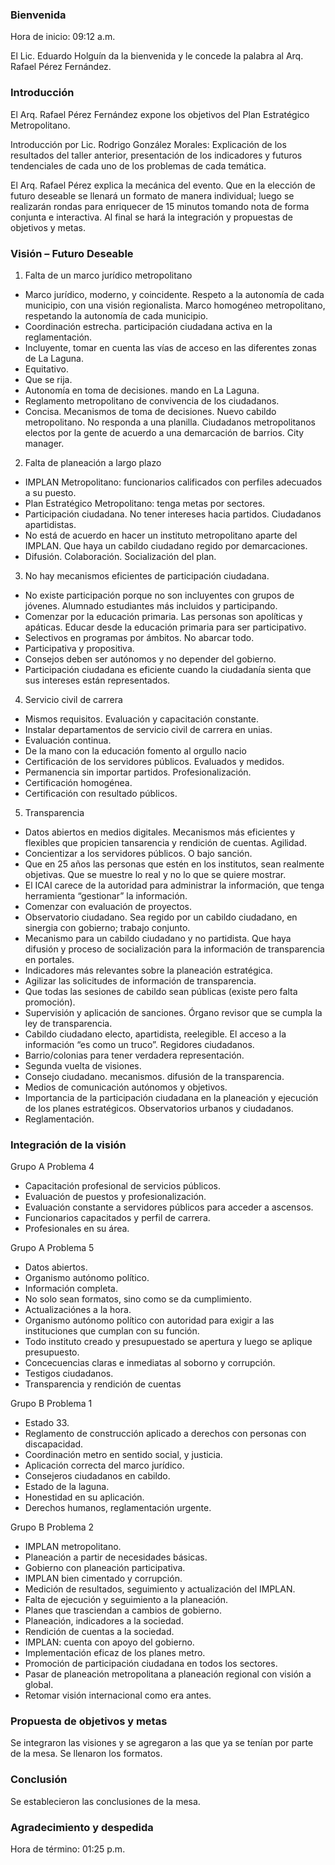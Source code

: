 
### Bienvenida

Hora de inicio: 09:12 a.m.

El Lic. Eduardo Holguín da la bienvenida y le concede la palabra al Arq. Rafael Pérez Fernández.

### Introducción

El Arq. Rafael Pérez Fernández expone los objetivos del Plan Estratégico Metropolitano.

Introducción por Lic. Rodrigo González Morales: Explicación de los resultados del taller anterior, presentación de los indicadores y futuros tendenciales de cada uno de los problemas de cada temática.

El Arq. Rafael Pérez explica la mecánica del evento. Que en la elección de futuro deseable se llenará un formato de manera individual; luego se realizarán rondas para enriquecer de 15 minutos tomando nota de forma conjunta e interactiva. Al final se hará la integración y propuestas de objetivos y metas.

### Visión – Futuro Deseable

1. Falta de un marco jurídico metropolitano

* Marco jurídico, moderno, y coincidente. Respeto a la autonomía de cada municipio, con una visión regionalista. Marco homogéneo metropolitano, respetando la autonomía de cada municipio.
* Coordinación estrecha. participación ciudadana activa en la reglamentación.
* Incluyente, tomar en cuenta las vías de acceso en las diferentes zonas de La Laguna.
* Equitativo.
* Que se rija.
* Autonomía en toma de decisiones. mando en La Laguna.
* Reglamento metropolitano de convivencia de los ciudadanos.
* Concisa. Mecanismos de toma de decisiones. Nuevo cabildo metropolitano. No responda a una planilla. Ciudadanos metropolitanos electos por la gente de acuerdo a una demarcación de barrios. City manager.

2. Falta de planeación a largo plazo

* IMPLAN Metropolitano: funcionarios calificados con perfiles adecuados a su puesto.
* Plan Estratégico Metropolitano: tenga metas por sectores.
* Participación ciudadana. No tener intereses hacia partidos. Ciudadanos apartidistas.
* No está de acuerdo en hacer un instituto metropolitano aparte del IMPLAN. Que haya un cabildo ciudadano regido por demarcaciones.
* Difusión. Colaboración. Socialización del plan.

3. No hay mecanismos eficientes de participación ciudadana.

* No existe participación porque no son incluyentes con grupos de jóvenes. Alumnado estudiantes más incluidos y participando.
* Comenzar por la educación primaria. Las personas son apolíticas y apáticas. Educar desde la educación primaria para ser participativo.
* Selectivos en programas por ámbitos. No abarcar todo.
* Participativa y propositiva.
* Consejos deben ser autónomos y no depender del gobierno.
* Participación ciudadana es eficiente cuando la ciudadanía sienta que sus intereses están representados.

4. Servicio civil de carrera

* Mismos requisitos. Evaluación y capacitación constante.
* Instalar departamentos de servicio civil de carrera en unias.
* Evaluación continua.
* De la mano con la educación fomento al orgullo nacio
* Certificación de los servidores públicos. Evaluados y medidos.
* Permanencia sin importar partidos. Profesionalización.
* Certificación homogénea.
* Certificación con resultado públicos.

5. Transparencia

* Datos abiertos en medios digitales. Mecanismos más eficientes y flexibles que propicien tansarencia y rendición de cuentas. Agilidad.
* Concientizar a los servidores públicos. O bajo sanción.
* Que en 25 años las personas que estén en los institutos, sean realmente objetivas. Que se muestre lo real y no lo que se quiere mostrar.
* El ICAI carece de la autoridad para administrar la información, que tenga herramienta “gestionar” la información.
* Comenzar con evaluación de proyectos.
* Observatorio ciudadano. Sea regido por un cabildo ciudadano, en sinergia con gobierno; trabajo conjunto.
* Mecanismo para un cabildo ciudadano y no partidista. Que haya difusión y proceso de socialización para la información de transparencia en portales.
* Indicadores más relevantes sobre la planeación estratégica.
* Agilizar las solicitudes de información de transparencia.
* Que todas las sesiones de cabildo sean públicas (existe pero falta promoción).
* Supervisión y aplicación de sanciones. Órgano revisor que se cumpla la ley de transparencia.
* Cabildo ciudadano electo, apartidista, reelegible. El acceso a la información “es como un truco”. Regidores ciudadanos.
* Barrio/colonias para tener verdadera representación.
* Segunda vuelta de visiones.
* Consejo ciudadano. mecanismos. difusión de la transparencia.
* Medios de comunicación autónomos y objetivos.
* Importancia de la participación ciudadana en la planeación y ejecución de los planes estratégicos. Observatorios urbanos y ciudadanos.
* Reglamentación.

### Integración de la visión

Grupo A Problema 4

* Capacitación profesional de servicios públicos.
* Evaluación de puestos y profesionalización.
* Evaluación constante a servidores públicos para acceder a ascensos.
* Funcionarios capacitados y perfil de carrera.
* Profesionales en su área.

Grupo A Problema 5

* Datos abiertos.
* Organismo autónomo político.
* Información completa.
* No solo sean formatos, sino como se da cumplimiento.
* Actualizaciónes a la hora.
* Organismo autónomo político con autoridad para exigir a las instituciones que cumplan con su función.
* Todo instituto creado y presupuestado se apertura y luego se aplique presupuesto.
* Concecuencias claras e inmediatas al soborno y corrupción.
* Testigos ciudadanos.
* Transparencia y rendición de cuentas

Grupo B Problema 1

* Estado 33.
* Reglamento de construcción aplicado a derechos con personas con discapacidad.
* Coordinación metro en sentido social, y justicia.
* Aplicación correcta del marco jurídico.
* Consejeros ciudadanos en cabildo.
* Estado de la laguna.
* Honestidad en su aplicación.
* Derechos humanos, reglamentación urgente.

Grupo B Problema 2

* IMPLAN metropolitano.
* Planeación a partir de necesidades básicas.
* Gobierno con planeación participativa.
* IMPLAN bien cimentado y corrupción.
* Medición de resultados, seguimiento y actualización del IMPLAN.
* Falta de ejecución y seguimiento a la planeación.
* Planes que trasciendan a cambios de gobierno.
* Planeación, indicadores a la sociedad.
* Rendición de cuentas a la sociedad.
* IMPLAN: cuenta con apoyo del gobierno.
* Implementación eficaz de los planes metro.
* Promoción de participación ciudadana en todos los sectores.
* Pasar de planeación metropolitana a planeación regional con visión a global.
* Retomar visión internacional como era antes.

### Propuesta de objetivos y metas

Se integraron las visiones y se agregaron a las que ya se tenían por parte de la mesa. Se llenaron los formatos.

### Conclusión

Se establecieron las conclusiones de la mesa.

### Agradecimiento y despedida

Hora de término: 01:25 p.m.

